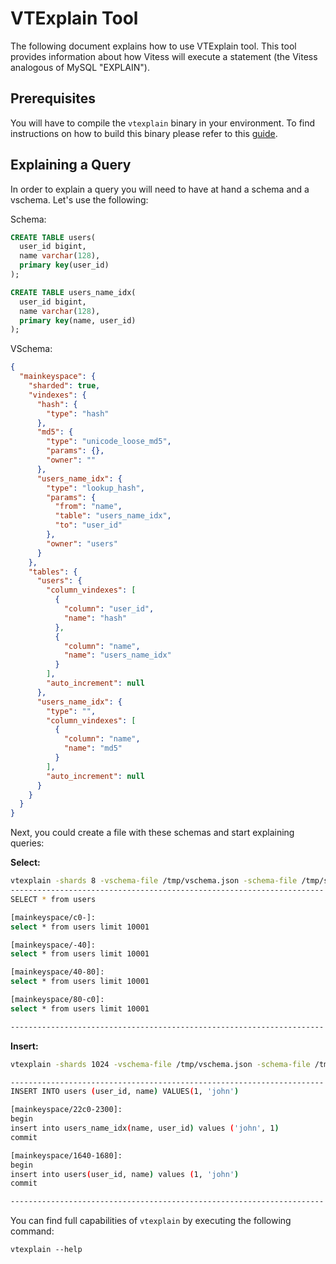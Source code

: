 # VTExplain Tool

The following document explains how to use VTExplain tool. This tool provides information about how Vitess will execute a statement (the Vitess analogous of MySQL "EXPLAIN").

## Prerequisites

You will have to compile the `vtexplain` binary in your environment. To find instructions on how to build this binary please refer to this [guide](http://vitess.io/getting-started/local-instance.html#manual-build). 

## Explaining a Query

In order to explain a query you will need to have at hand a schema and a vschema. Let's use the following:

Schema:

```SQL
CREATE TABLE users(
  user_id bigint,
  name varchar(128),
  primary key(user_id)
);

CREATE TABLE users_name_idx(
  user_id bigint,
  name varchar(128),
  primary key(name, user_id)
);
```

VSchema:

```json
{
  "mainkeyspace": {
    "sharded": true,
    "vindexes": {
      "hash": {
        "type": "hash"
      },
      "md5": {
        "type": "unicode_loose_md5",
        "params": {},
        "owner": ""
      },
      "users_name_idx": {
        "type": "lookup_hash",
        "params": {
          "from": "name",
          "table": "users_name_idx",
          "to": "user_id"
        },
        "owner": "users"
      }
    },
    "tables": {
      "users": {
        "column_vindexes": [
          {
            "column": "user_id",
            "name": "hash"
          },
          {
            "column": "name",
            "name": "users_name_idx"
          }
        ],
        "auto_increment": null
      },
      "users_name_idx": {
        "type": "",
        "column_vindexes": [
          {
            "column": "name",
            "name": "md5"
          }
        ],
        "auto_increment": null
      }
    }
  }
}
```

Next, you could create a file with these schemas and start explaining queries:

**Select:**

```bash
vtexplain -shards 8 -vschema-file /tmp/vschema.json -schema-file /tmp/schema.sql -replication-mode "ROW" -output-mode text -sql "SELECT * from users"
----------------------------------------------------------------------
SELECT * from users

[mainkeyspace/c0-]:
select * from users limit 10001

[mainkeyspace/-40]:
select * from users limit 10001

[mainkeyspace/40-80]:
select * from users limit 10001

[mainkeyspace/80-c0]:
select * from users limit 10001

----------------------------------------------------------------------
```

**Insert:**

```bash
vtexplain -shards 1024 -vschema-file /tmp/vschema.json -schema-file /tmp/schema.sql -replication-mode "ROW" -output-mode text -sql "INSERT INTO users (user_id, name) VALUES(1, 'john')"

----------------------------------------------------------------------
INSERT INTO users (user_id, name) VALUES(1, 'john')

[mainkeyspace/22c0-2300]:
begin
insert into users_name_idx(name, user_id) values ('john', 1)
commit

[mainkeyspace/1640-1680]:
begin
insert into users(user_id, name) values (1, 'john')
commit

----------------------------------------------------------------------
```

You can find full capabilities of `vtexplain` by executing the following command: 

```
vtexplain --help 
```
